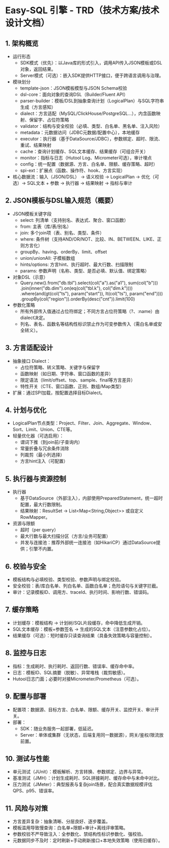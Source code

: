 # Easy-SQL 引擎 - TRD（技术方案/技术设计文档）

## 1. 架构概览
- 运行形态
  - SDK模式（优先）：以Java库的形式引入，调用API传入JSON模板或DSL对象，返回结果。
  - Server模式（可选）：嵌入SDK提供HTTP接口，便于跨语言调用与治理。
- 模块划分
  - template-json：JSON模板模型与JSON Schema校验
  - dsl-core：面向对象的查询DSL（Builder/Fluent API）
  - parser-builder：模板/DSL到抽象查询计划（LogicalPlan）与SQL字符串生成（方言感知）
  - dialect：方言适配（MySQL/ClickHouse/PostgreSQL…），内含函数映射、保留字、占位符策略
  - validator：结构与安全校验（必填、类型、白名单、黑名单、注入风险）
  - metadata：元数据访问（JDBC元数据/配置中心），本地缓存
  - executor：执行器（基于DataSource/JDBC），参数绑定、超时、限流、重试、结果映射
  - cache：查询计划缓存、SQL文本缓存、结果缓存（可组合开关）
  - monitor：指标与日志（Hutool Log、Micrometer可选），审计埋点
  - config：统一配置（数据源、方言、白名单、限额、缓存策略、超时）
  - spi-ext：扩展点（函数、操作符、hook、方言实现）
- 核心数据流：输入（JSON/DSL） -> 语义校验 -> LogicalPlan -> 优化（可选）-> SQL文本 + 参数 -> 执行器 -> 结果映射 -> 指标与审计

## 2. JSON模板与DSL输入规范（概要）
- JSON模板关键字段
  - select: 列清单（支持别名、表达式、聚合、窗口函数）
  - from: 主表（库/表/别名）
  - join: 多个join项（表、别名、类型、条件）
  - where: 条件树（支持AND/OR/NOT、比较、IN、BETWEEN、LIKE、正则方言化）
  - groupBy、having、orderBy、limit、offset
  - union/unionAll: 子模板数组
  - hints/options: 方言hint、执行超时、最大行数、扫描限制
  - params: 参数声明（名称、类型、是否必填、默认值、绑定策略）
- 对象DSL（示意）
  - Query.new().from("db.tbl").select(col("a").as("a1"), sum(col("b")))
    .join(inner("db.dim").on(eq(col("tbl.k"), col("dim.k"))))
    .where(and(gt(col("ts"), param("start")), lt(col("ts"), param("end"))))
    .groupBy(col("region")).orderBy(desc("cnt")).limit(100)
- 参数化策略
  - 所有外部传入值通过占位符绑定；不同方言占位符策略（?、:name）由dialect决定。
  - 列名、表名、函数名等结构性标识禁止作为可变参数传入（需白名单或安全转义）。

## 3. 方言适配设计
- 抽象接口 Dialect：
  - 占位符策略、转义策略、关键字与保留字
  - 函数映射（如日期、字符串、窗口函数的差异）
  - 限定语法（limit/offset、top、sample、final等方言差异）
  - 特性开关（CTE、窗口函数、正则、数组/Map类型）
- 扩展：通过SPI加载，按配置选择目标Dialect。

## 4. 计划与优化
- LogicalPlan节点类型：Project、Filter、Join、Aggregate、Window、Sort、Limit、Union、CTE等。
- 轻量优化器（可选启用）：
  - 谓词下推（到join前/子查询内）
  - 常量折叠与冗余条件消除
  - 列裁剪（最小列选择）
  - 方言hint注入（可配置）

## 5. 执行器与资源控制
- 执行器
  - 基于DataSource（外部注入），内部使用PreparedStatement，统一超时配置，最大行数限制。
  - 结果映射：ResultSet -> List<Map<String,Object>> 或自定义RowMapper。
- 资源与限额
  - 超时（per query）
  - 最大行数与最大扫描分区（方言/业务可配置）
  - 并发与连接池：推荐外部统一连接池（如HikariCP）通过DataSource提供；引擎不内置。

## 6. 校验与安全
- 模板结构与必填校验、类型校验、参数声明与绑定校验。
- 安全校验：表/库白名单、列白名单、函数白名单；危险语句与关键字拦截。
- 审计：记录模板ID、调用方、traceId、执行时间、影响行数、错误码。

## 7. 缓存策略
- 计划缓存：模板结构 -> 计划树/SQL片段缓存，命中降低生成开销。
- SQL文本缓存：模板+参数签名 -> 生成的SQL文本（注意参数化占位）。
- 结果缓存（可选）：短时缓存只读查询结果（具备失效策略与容量控制）。

## 8. 监控与日志
- 指标：生成耗时、执行耗时、返回行数、错误率、缓存命中率。
- 日志：模板ID、SQL摘要（脱敏）、异常堆栈（裁剪敏感）。
- Hutool日志门面；必要时对接Micrometer/Prometheus（可选）。

## 9. 配置与部署
- 配置项：数据源、目标方言、白名单、限额、缓存开关、监控开关、审计开关。
- 部署：
  - SDK：随业务服务一起部署，低延迟。
  - Server：单体或集群（无状态，后端复用同一数据源），网关/鉴权/限流放前置。

## 10. 测试与性能
- 单元测试（JUnit）：模板解析、方言转换、参数绑定、边界与异常。
- 基准测试（JMH）：计划生成耗时、SQL拼接耗时、缓存命中与未命中对比。
- 压力测试（JMeter）：典型报表与复杂join场景，配合真实数据规模评估QPS、p95、错误率。

## 11. 风险与对策
- 方言差异复杂：抽象清晰、分层良好、逐步覆盖。
- 模板滥用导致慢查询：白名单+限额+审计+离线评审策略。
- 参数校验不严导致注入：全参数化、禁结构性标识参数化、强校验。
- 元数据同步不及时：定时刷新+手动刷新接口+本地失效策略（使用旧缓存）。